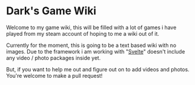# Dark's Game Wiki

Welcome to my game wiki, this will be filled with a lot of games i have played from my steam account
of hoping to me a wiki out of it.

Currently for the moment, this is going to be a text based wiki with no images.
Due to the framework i am working with "[Svelte](https://svelte.dev/)" doesn't include any video / photo packages inside yet.

But, if you want to help me out and figure out on to add videos and photos. You're welcome to make a pull
request!
